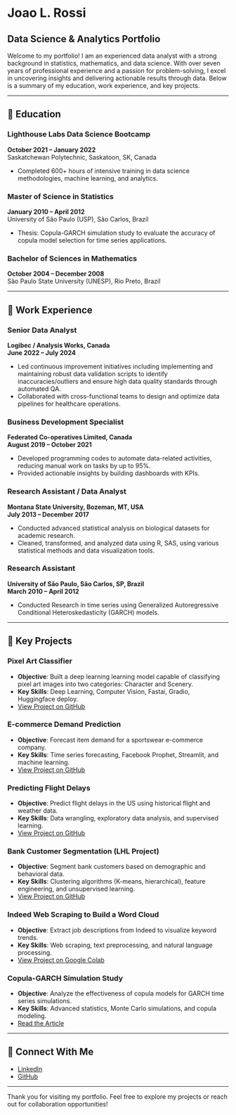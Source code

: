 # Joao L. Rossi  

## Data Science & Analytics Portfolio  

Welcome to my portfolio! I am an experienced data analyst with a strong background in statistics, mathematics, and data science. With over seven years of professional experience and a passion for problem-solving, I excel in uncovering insights and delivering actionable results through data. Below is a summary of my education, work experience, and key projects.

---

## 📘 Education  
### **Lighthouse Labs Data Science Bootcamp**  
**October 2021 – January 2022**  
Saskatchewan Polytechnic, Saskatoon, SK, Canada  
- Completed 600+ hours of intensive training in data science methodologies, machine learning, and analytics.  

### **Master of Science in Statistics**  
**January 2010 – April 2012**  
University of São Paulo (USP), São Carlos, Brazil  
- Thesis: Copula-GARCH simulation study to evaluate the accuracy of copula model selection for time series applications.

### **Bachelor of Sciences in Mathematics**  
**October 2004 – December 2008**  
São Paulo State University (UNESP), Rio Preto, Brazil  

---

## 💼 Work Experience  
### **Senior Data Analyst**  
**Logibec / Analysis Works, Canada**  
**June 2022 – July 2024**  
- Led continuous improvement initiatives including implementing and maintaining robust data validation scripts to identify inaccuracies/outliers and ensure high data quality standards through automated QA.  
- Collaborated with cross-functional teams to design and optimize data pipelines for healthcare operations.  

### **Business Development Specialist**  
**Federated Co-operatives Limited, Canada**  
**August 2019 – October 2021**  
- Developed programming codes to automate data-related activities, reducing manual work on tasks by up to 95%.  
- Provided actionable insights by building dashboards with KPIs.  

### **Research Assistant / Data Analyst**  
**Montana State University, Bozeman, MT, USA**  
**July 2013 – December 2017**  
- Conducted advanced statistical analysis on biological datasets for academic research.  
- Cleaned, transformed, and analyzed data using R, SAS, using various statistical methods and data visualization tools.  

### **Research Assistant**  
**University of São Paulo, São Carlos, SP, Brazil**  
**March 2010 – April 2012**  
- Conducted Research in time series using Generalized Autoregressive Conditional Heteroskedasticity (GARCH) models.  

---

## 📂 Key Projects  
### **Pixel Art Classifier**  
- **Objective**: Built a deep learning learning model capable of classifying pixel art images into two categories: Character and Scenery.  
- **Key Skills**: Deep Learning, Computer Vision, Fastai, Gradio, Huggingface deploy. 
- [View Project on GitHub](https://github.com/joao-l-rossi/PixelClassification)  

### **E-commerce Demand Prediction**  
- **Objective**: Forecast item demand for a sportswear e-commerce company.  
- **Key Skills**: Time series forecasting, Facebook Prophet, Streamlit, and machine learning.  
- [View Project on GitHub](https://github.com/joao-l-rossi/E-commerce-Demand-Prediction)  

### **Predicting Flight Delays**  
- **Objective**: Predict flight delays in the US using historical flight and weather data.  
- **Key Skills**: Data wrangling, exploratory data analysis, and supervised learning.  
- [View Project on GitHub](https://github.com/joao-l-rossi/LHL-Predicting-Flight-Delays)  

### **Bank Customer Segmentation (LHL Project)**  
- **Objective**: Segment bank customers based on demographic and behavioral data.  
- **Key Skills**: Clustering algorithms (K-means, hierarchical), feature engineering, and unsupervised learning.  
- [View Project on GitHub](https://github.com/joao-l-rossi/mini_project_III)  

### **Indeed Web Scraping to Build a Word Cloud**  
- **Objective**: Extract job descriptions from Indeed to visualize keyword trends.  
- **Key Skills**: Web scraping, text preprocessing, and natural language processing.  
- [View Project on Google Colab](https://colab.research.google.com/drive/1GwKpUpC2sEAdPowU8j9lkxeVk74O_Ky1)  

### **Copula-GARCH Simulation Study**  
- **Objective**: Analyze the effectiveness of copula models for GARCH time series simulations.  
- **Key Skills**: Advanced statistics, Monte Carlo simulations, and copula modeling.  
- [Read the Article](http://repositorio.icmc.usp.br/server/api/core/bitstreams/54163904-a3c5-463c-ad47-c0f2ab04c1c8/content)  

---

## 🔗 Connect With Me  
- [LinkedIn](https://www.linkedin.com/in/joao-l-rossi)  
- [GitHub](https://github.com/joao-l-rossi) 

---  

Thank you for visiting my portfolio. Feel free to explore my projects or reach out for collaboration opportunities!
